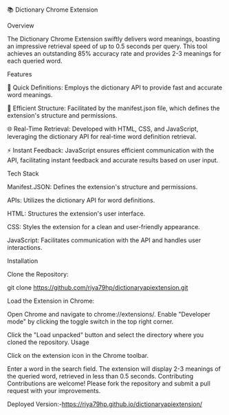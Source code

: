 📚 Dictionary Chrome Extension

Overview

The Dictionary Chrome Extension swiftly delivers word meanings, boasting an impressive retrieval speed of up to 0.5 seconds per query. This tool achieves an outstanding 85% accuracy rate and provides 2-3 meanings for each queried word.

Features

📖 Quick Definitions: Employs the dictionary API to provide fast and accurate word meanings.

🔧 Efficient Structure: Facilitated by the manifest.json file, which defines the extension's structure and permissions.

🌐 Real-Time Retrieval: Developed with HTML, CSS, and JavaScript, leveraging the dictionary API for real-time word definition retrieval.

⚡ Instant Feedback: JavaScript ensures efficient communication with the API, facilitating instant feedback and accurate results based on user input.

Tech Stack

Manifest.JSON: Defines the extension's structure and permissions.

APIs: Utilizes the dictionary API for word definitions.

HTML: Structures the extension's user interface.

CSS: Styles the extension for a clean and user-friendly appearance.

JavaScript: Facilitates communication with the API and handles user interactions.

Installation

Clone the Repository:

git clone https://github.com/riya79hp/dictionaryapiextension.git

Load the Extension in Chrome:

Open Chrome and navigate to chrome://extensions/.
Enable "Developer mode" by clicking the toggle switch in the top right corner.

Click the "Load unpacked" button and select the directory where you cloned the repository.
Usage

Click on the extension icon in the Chrome toolbar.

Enter a word in the search field.
The extension will display 2-3 meanings of the queried word, retrieved in less than 0.5 seconds.
Contributing
Contributions are welcome! Please fork the repository and submit a pull request with your improvements.

Deployed Version:-https://riya79hp.github.io/dictionaryapiextension/
